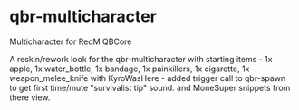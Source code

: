 # qbr-multicharacter
Multicharacter for RedM QBCore

A reskin/rework look for the qbr-multicharacter
with starting items - 1x apple, 1x water_bottle, 1x bandage, 1x painkillers, 1x cigarette, 1x weapon_melee_knife
with KyroWasHere - added trigger call to qbr-spawn to get first time/mute "survivalist tip" sound.
and MoneSuper snippets from there view.
